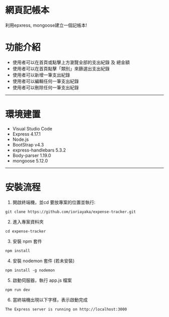 # 網頁記帳本
利用epxress, mongoose建立一個記帳本!
# 功能介紹
* 使用者可以在首頁或點擊上方瀏覽全部的支出紀錄 及 總金額
* 使用者可以在首頁點擊「類別」來篩選出支出紀錄
* 使用者可以新增一筆支出紀錄
* 使用者可以編輯任何一筆支出紀錄
* 使用者可以刪除任何一筆支出紀錄
---
# 環境建置
* Visual Studio Code
* Express 4.17.1
* Node.js
* BootStrap v4.3
* express-handlebars 5.3.2
* Body-parser 1.19.0
* mongoose 5.12.0
---
# 安裝流程
1. 開啟終端機，並cd 要放專案的位置並執行:

```
git clone https://github.com/ioriayaka/expense-tracker.git
```

2. 進入專案資料夾

```
cd expense-tracker
```

3. 安裝 npm 套件

```
npm install
```

4. 安裝 nodemon 套件 (若未安裝)

```
npm install -g nodemon
```

5. 啟動伺服器，執行 app.js 檔案

```
npm run dev
```

6. 當終端機出現以下字樣，表示啟動完成

```
The Express server is running on http://localhost:3000
```